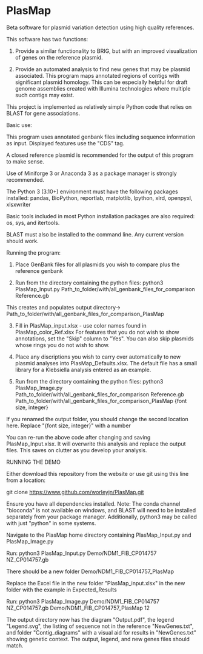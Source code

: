 # PlasMap
Beta software for plasmid variation detection using high quality references.

This software has two functions:
1) Provide a similar functionality to BRIG, but with an improved visualization of genes on the reference plasmid.

2) Provide an automated analysis to find new genes that may be plasmid associated. This program maps annotated regions of contigs with significant plasmid homology. This can be especially helpful for draft genome assemblies created with Illumina technologies where multiple such contigs may exist.

This project is implemented as relatively simple Python code that relies on BLAST for gene associations.

Basic use:

This program uses annotated genbank files including sequence information as input. Displayed features use the "CDS" tag.

A closed reference plasmid is recommended for the output of this program to make sense.

Use of Miniforge 3 or Anaconda 3 as a package manager is strongly recommended.

The Python 3 (3.10+) environment must have the following packages installed:
pandas, BioPython, reportlab, matplotlib, Ipython, xlrd, openpyxl, xlsxwriter

Basic tools included in most Python installation packages are also required: os, sys, and itertools.

BLAST must also be installed to the command line. Any current version should work.

Running the program:

1) Place GenBank files for all plasmids you wish to compare plus the reference genbank

2) Run from the directory containing the python files: python3 PlasMap_Input.py Path_to_folder/with/all_genbank_files_for_comparison Reference.gb

This creates and populates output directory-> Path_to_folder/with/all_genbank_files_for_comparison_PlasMap

3) Fill in PlasMap_input.xlsx - use color names found in PlasMap_color_Ref.xlsx
For features that you do not wish to show annotations, set the "Skip" column to "Yes". You can also skip plasmids whose rings you do not wish to show.

4) Place any discriptions you wish to carry over automatically to new plasmid analyses into PlasMap_Defaults.xlsx. The default file has a small library for a Klebsiella analysis entered as an example.

5) Run from the directory containing the python files: python3 PlasMap_Image.py Path_to_folder/with/all_genbank_files_for_comparison Reference.gb Path_to_folder/with/all_genbank_files_for_comparison_PlasMap {font size, integer}

If you renamed the output folder, you should change the second location here. Replace "{font size, integer}" with a number

You can re-run the above code after changing and saving PlasMap_Input.xlsx. It will overwrite this analysis and replace the output files. This saves on clutter as you develop your analysis.


RUNNING THE DEMO

Either download this repository from the website or use git using this line from a location:

git clone https://www.github.com/worleyjn/PlasMap.git

Ensure you have all dependencies installed. Note: The conda channel "bioconda" is not available on windows, and BLAST will need to be installed separately from your package manager. Additionally, python3 may be called with just "python" in some systems.

Navigate to the PlasMap home directory containing PlasMap_Input.py and PlasMap_Image.py

Run: python3 PlasMap_Input.py Demo/NDM1_FIB_CP014757 NZ_CP014757.gb

There should be a new folder Demo/NDM1_FIB_CP014757_PlasMap

Replace the Excel file in the new folder "PlasMap_input.xlsx" in the new folder with the example in Expected_Results

Run: python3 PlasMap_Image.py Demo/NDM1_FIB_CP014757 NZ_CP014757.gb Demo/NDM1_FIB_CP014757_PlasMap 12

The output directory now has the diagram "Output.pdf", the legend "Legend.svg", the listing of sequence not in the reference "NewGenes.txt", and folder "Contig_diagrams" with a visual aid for results in "NewGenes.txt" showing genetic context. The output, legend, and new genes files should match.
